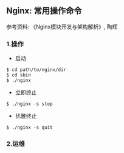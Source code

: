 ## Nginx: 常用操作命令

参考资料: 《Nginx模块开发与架构解析》, 陶辉

### 1.操作

* 启动
```shell
$ cd path/to/nginx/dir
$ cd sbin
$ ./nginx
```

* 立即终止
```sehll
$ ./nginx -s stop
```

* 优雅终止
```sehll
$ ./nginx -s quit
```

### 2.运维

